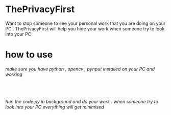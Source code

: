 # ThePrivacyFirst
Want to stop someone to see your personal work that you are doing on your PC . ThePrivacyFirst will help you hide your work when someone try to look into your PC

# how to use 
<h6>make sure you have python , opencv , pynput installed on your PC and working </h6><br>
<h6>Run the code.py in background and do your work . when someone try to look into your PC everything will get minimised</h6>

